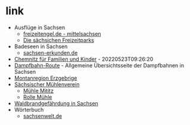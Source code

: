 # link

* Ausflüge in Sachsen
    * [freizeitengel.de - mittelsachsen](https://www.sachsen-erkunden.de/badeseen-sachsen/)
    * [Die sächsichen Freizeitparks](http://www.saechsische-freizeitparks.de/)
* Badeseen in Sachsen
    * [sachsen-erkunden.de](https://www.sachsen-erkunden.de/badeseen-sachsen/)
* [Chemnitz für Familien und Kinder](https://chemnitz-tourismus.de/de/in-chemnitz-zu-gast/freizeit-erholung/chemnitz-fuer-familien-und-kinder/) - 20220523T09:26:20
* [Dampfbahn-Route](https://www.dampfbahn-route.de/) - Allgemeine Übersichtsseite der Dampfbahnen in Sachsen
* [Montanregion Erzgebrige](https://www.montanregion-erzgebirge.de/)
* [Sächsischer Mühlenverein](http://www.milldatabase.org/unions/32)
    * [Mühle Mititz](https://www.mühle-miltitz.de/impressum/)
    * [Rolle Mühle](http://www.rolle-muehle.de/)
* [Waldbrandgefährdung in Sachsen](https://www.mais.de/php/sachsenforst.php?n=3)
* Wörterbuch
    * [sachsenwelt.de](http://www.sachsenwelt.de/sachsen/mundart/woerterbuch-a.html#S)
